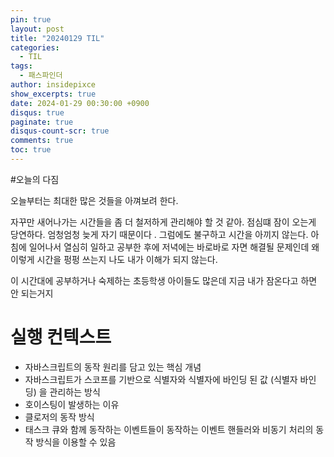 ```yaml
---
pin: true
layout: post
title: "20240129 TIL"
categories:
  - TIL
tags:
  - 패스파인더
author: insidepixce
show_excerpts: true
date: 2024-01-29 00:30:00 +0900
disqus: true
paginate: true
disqus-count-scr: true
comments: true
toc: true
---
```


#오늘의 다짐

오늘부터는 최대한 많은 것들을 아껴보려 한다.

자꾸만 새어나가는 시간들을 좀 더 철저하게 관리해야 할 것 같아. 점심떄 잠이 오는게 당연하다. 엄청엄청 늦게 자기 때문이다 . 그럼에도 불구하고 시간을 아끼지 않는다. 아침에 일어나서 열심히 일하고 공부한 후에 저녁에는 바로바로 자면 해결될 문제인데 왜 이렇게 시간을 펑펑 쓰는지 나도 내가 이해가 되지 않는다.

이 시간대에 공부하거나 숙제하는 초등학생 아이들도 많은데 지금 내가 잠온다고 하면 안 되는거지 


# 실행 컨텍스트
- 자바스크립트의 동작 원리를 담고 있는 핵심 개념
- 자바스크립트가 스코프를 기반으로 식별자와 식별자에 바인딩 된 값 (식별자 바인딩) 을 관리하는 방식
- 호이스팅이 발생하는 이유
- 클로저의 동작 방식
- 태스크 큐와 함께 동작하는 이벤트들이 동작하는 이벤트 핸들러와 비동기 처리의 동작 방식을 이용할 수 있음